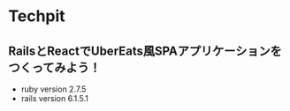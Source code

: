 # Techpit
##  RailsとReactでUberEats風SPAアプリケーションをつくってみよう！

* ruby version 2.7.5
* rails version 6.1.5.1
